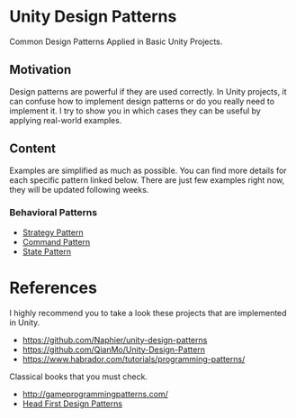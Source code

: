# Unity Design Patterns
Common Design Patterns Applied in Basic Unity Projects.

## Motivation 
Design patterns are powerful if they are used correctly. In Unity projects, 
it can confuse how to implement design patterns or do you really need to implement it. 
I try to show you in which cases they can be useful by applying  real-world examples.

## Content
Examples are simplified as much as possible. You can find more details for each specific pattern linked below. There are just few examples
right now, they will be updated following weeks.

### Behavioral Patterns
- [Strategy Pattern](https://github.com/onurozler/Unity-Design-Patterns/tree/master/Behavioural%20Patterns/Strategy/)
- [Command Pattern](https://github.com/onurozler/Unity-Design-Patterns/tree/master/Behavioural%20Patterns/Command/)
- [State Pattern](https://github.com/onurozler/Unity-Design-Patterns/tree/master/Behavioural%20Patterns/State/)

# References
I highly recommend you to take a look these projects that are implemented in Unity.

- https://github.com/Naphier/unity-design-patterns
- https://github.com/QianMo/Unity-Design-Pattern
- https://www.habrador.com/tutorials/programming-patterns/

Classical books that you must check.
- http://gameprogrammingpatterns.com/
- [Head First Design Patterns](https://www.amazon.com/Design-Patterns-Elements-Reusable-Object-Oriented/dp/0201633612/ref=sr_1_1?ie=UTF8&qid=1476338345&sr=8-1&keywords=design+patterns)
